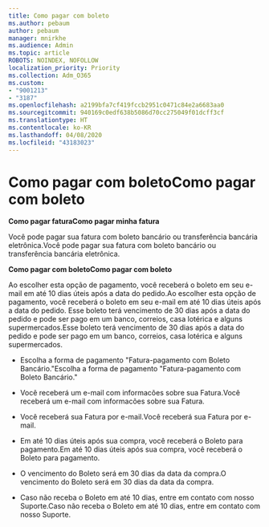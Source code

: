 ```yaml
---
title: Como pagar com boleto
ms.author: pebaum
author: pebaum
manager: mnirkhe
ms.audience: Admin
ms.topic: article
ROBOTS: NOINDEX, NOFOLLOW
localization_priority: Priority
ms.collection: Adm_O365
ms.custom:
- "9001213"
- "3187"
ms.openlocfilehash: a2199bfa7cf419fccb2951c0471c84e2a6683aa0
ms.sourcegitcommit: 940169c0edf638b5086d70cc275049f01dcff3cf
ms.translationtype: HT
ms.contentlocale: ko-KR
ms.lasthandoff: 04/08/2020
ms.locfileid: "43183023"
---
```

# <a name="como-pagar-com-boleto"></a><span data-ttu-id="cafc7-102">Como pagar com boleto</span><span class="sxs-lookup"><span data-stu-id="cafc7-102">Como pagar com boleto</span></span>

<span data-ttu-id="cafc7-103">**Como pagar fatura**</span><span class="sxs-lookup"><span data-stu-id="cafc7-103">**Como pagar minha fatura**</span></span>

<span data-ttu-id="cafc7-104">Você pode pagar sua fatura com boleto bancário ou transferência bancária eletrônica.</span><span class="sxs-lookup"><span data-stu-id="cafc7-104">Você pode pagar sua fatura com boleto bancário ou transferência bancária eletrônica.</span></span>

<span data-ttu-id="cafc7-105">**Como pagar com boleto**</span><span class="sxs-lookup"><span data-stu-id="cafc7-105">**Como pagar com  boleto**</span></span>

<span data-ttu-id="cafc7-106">Ao escolher  esta opção de pagamento, você receberá o boleto em seu e-mail em até 10 dias úteis após a data do pedido.</span><span class="sxs-lookup"><span data-stu-id="cafc7-106">Ao escolher  esta opção de pagamento, você receberá o boleto em seu e-mail em até 10 dias úteis após a data do pedido.</span></span> <span data-ttu-id="cafc7-107">Esse boleto terá vencimento de 30 dias após a data do pedido e pode ser pago em um banco, correios, casa lotérica e alguns supermercados.</span><span class="sxs-lookup"><span data-stu-id="cafc7-107">Esse boleto terá vencimento de 30 dias após a data do pedido e pode ser pago em um banco, correios, casa lotérica e alguns supermercados.</span></span>

- <span data-ttu-id="cafc7-108">Escolha a forma de pagamento "Fatura-pagamento com Boleto Bancário."</span><span class="sxs-lookup"><span data-stu-id="cafc7-108">Escolha a forma de pagamento "Fatura-pagamento com Boleto Bancário."</span></span>

- <span data-ttu-id="cafc7-109">Você receberá um e-mail com informacões sobre sua Fatura.</span><span class="sxs-lookup"><span data-stu-id="cafc7-109">Você receberá um e-mail com informacões sobre sua Fatura.</span></span>

- <span data-ttu-id="cafc7-110">Você receberá sua Fatura por e-mail.</span><span class="sxs-lookup"><span data-stu-id="cafc7-110">Você receberá sua Fatura por e-mail.</span></span>

- <span data-ttu-id="cafc7-111">Em até 10 dias úteis após sua compra, você receberá o Boleto para pagamento.</span><span class="sxs-lookup"><span data-stu-id="cafc7-111">Em até 10 dias úteis após sua compra, você receberá o Boleto para pagamento.</span></span>

- <span data-ttu-id="cafc7-112">O vencimento do Boleto será em 30 dias da data da compra.</span><span class="sxs-lookup"><span data-stu-id="cafc7-112">O vencimento do Boleto será em 30 dias da data da compra.</span></span>

- <span data-ttu-id="cafc7-113">Caso não receba o Boleto em até 10 dias, entre em contato com nosso Suporte.</span><span class="sxs-lookup"><span data-stu-id="cafc7-113">Caso não receba o Boleto em até 10 dias, entre em contato com nosso Suporte.</span></span>

